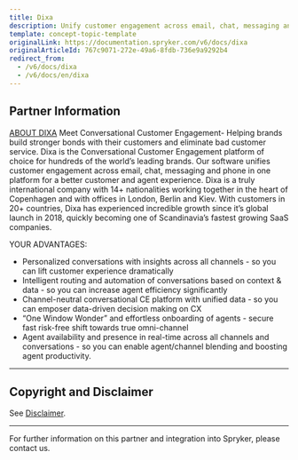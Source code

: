 ```yaml
---
title: Dixa
description: Unify customer engagement across email, chat, messaging and phone in one platform for a better customer and agent experience by integrating Dixa into the Spryker Commerce OS.
template: concept-topic-template
originalLink: https://documentation.spryker.com/v6/docs/dixa
originalArticleId: 767c9071-272e-49a6-8fdb-736e9a9292b4
redirect_from:
  - /v6/docs/dixa
  - /v6/docs/en/dixa
---
```


## Partner Information

[ABOUT DIXA](https://dixa.com/)
Meet Conversational Customer Engagement- Helping brands build stronger bonds with their customers and eliminate bad customer service. Dixa is the Conversational Customer Engagement platform of choice for hundreds of the world’s leading brands. Our software unifies customer engagement across email, chat, messaging and phone in one platform for a
better customer and agent experience.
Dixa is a truly international company with 14+ nationalities working together in the heart of Copenhagen and with offices in London, Berlin and Kiev. With customers in 20+ countries, Dixa has experienced incredible growth since it’s global launch in 2018, quickly becoming one of Scandinavia’s fastest growing SaaS companies.

YOUR ADVANTAGES:

* Personalized conversations with insights across all channels - so you can lift customer experience dramatically
* Intelligent routing and automation of conversations based on context &amp; data - so you can increase agent efficiency significantly
* Channel-neutral conversational CE platform with unified data - so you can emposer data-driven decision making on CX
* “One Window Wonder” and effortless onboarding of agents - secure fast risk-free shift towards true omni-channel
* Agent availability and presence in real-time across all channels and conversations - so you can enable agent/channel blending and boosting agent productivity.

---

## Copyright and Disclaimer

See [Disclaimer](https://github.com/spryker/spryker-documentation).

---
For further information on this partner and integration into Spryker, please contact us.

<div class="hubspot-form js-hubspot-form" data-portal-id="2770802" data-form-id="163e11fb-e833-4638-86ae-a2ca4b929a41" id="hubspot-1"></div>


